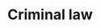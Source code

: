 ---
layout: category
category: criminal-law
title: Criminal law
description: Defend yourself against criminal charges with expert legal help. Find an experienced criminal defense attorney to help you navigate the legal system.
permalink: /criminal-law/
---